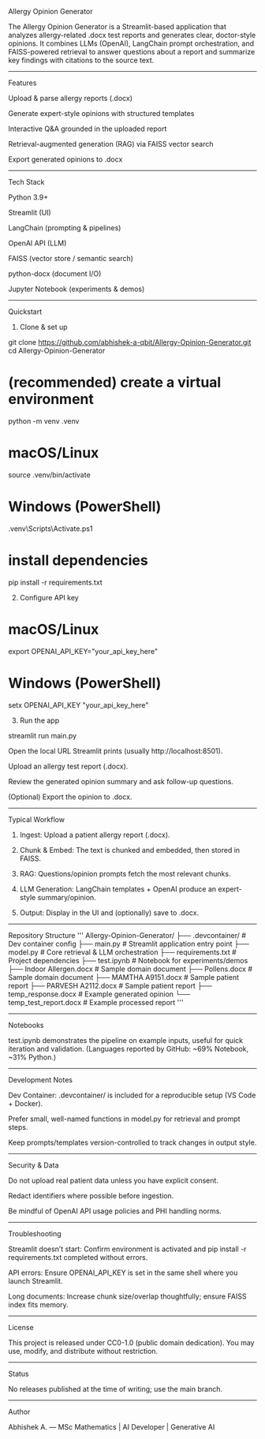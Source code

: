 Allergy Opinion Generator

The Allergy Opinion Generator is a Streamlit-based application that analyzes allergy-related .docx test reports and generates clear, doctor-style opinions. It combines LLMs (OpenAI), LangChain prompt orchestration, and FAISS-powered retrieval to answer questions about a report and summarize key findings with citations to the source text.


---

Features

Upload & parse allergy reports (.docx)

Generate expert-style opinions with structured templates

Interactive Q&A grounded in the uploaded report

Retrieval-augmented generation (RAG) via FAISS vector search

Export generated opinions to .docx



---

Tech Stack

Python 3.9+

Streamlit (UI)

LangChain (prompting & pipelines)

OpenAI API (LLM)

FAISS (vector store / semantic search)

python-docx (document I/O)

Jupyter Notebook (experiments & demos)



---

Quickstart

1) Clone & set up

git clone https://github.com/abhishek-a-qbit/Allergy-Opinion-Generator.git
cd Allergy-Opinion-Generator

# (recommended) create a virtual environment
python -m venv .venv
# macOS/Linux
source .venv/bin/activate
# Windows (PowerShell)
.venv\\Scripts\\Activate.ps1

# install dependencies
pip install -r requirements.txt

2) Configure API key

# macOS/Linux
export OPENAI_API_KEY="your_api_key_here"

# Windows (PowerShell)
setx OPENAI_API_KEY "your_api_key_here"

3) Run the app

streamlit run main.py

Open the local URL Streamlit prints (usually http://localhost:8501).

Upload an allergy test report (.docx).

Review the generated opinion summary and ask follow-up questions.

(Optional) Export the opinion to .docx.



---

Typical Workflow

1. Ingest: Upload a patient allergy report (.docx).


2. Chunk & Embed: The text is chunked and embedded, then stored in FAISS.


3. RAG: Questions/opinion prompts fetch the most relevant chunks.


4. LLM Generation: LangChain templates + OpenAI produce an expert-style summary/opinion.


5. Output: Display in the UI and (optionally) save to .docx.




---

Repository Structure
'''
Allergy-Opinion-Generator/
├── .devcontainer/           # Dev container config
├── main.py                  # Streamlit application entry point
├── model.py                 # Core retrieval & LLM orchestration
├── requirements.txt         # Project dependencies
├── test.ipynb               # Notebook for experiments/demos
├── Indoor Allergen.docx     # Sample domain document
├── Pollens.docx             # Sample domain document
├── MAMTHA A9151.docx        # Sample patient report
├── PARVESH A2112.docx       # Sample patient report
├── temp_response.docx       # Example generated opinion
└── temp_test_report.docx    # Example processed report
'''

---

Notebooks

test.ipynb demonstrates the pipeline on example inputs, useful for quick iteration and validation. (Languages reported by GitHub: ~69% Notebook, ~31% Python.)



---

Development Notes

Dev Container: .devcontainer/ is included for a reproducible setup (VS Code + Docker).

Prefer small, well-named functions in model.py for retrieval and prompt steps.

Keep prompts/templates version-controlled to track changes in output style.



---

Security & Data

Do not upload real patient data unless you have explicit consent.

Redact identifiers where possible before ingestion.

Be mindful of OpenAI API usage policies and PHI handling norms.



---

Troubleshooting

Streamlit doesn’t start: Confirm environment is activated and pip install -r requirements.txt completed without errors.

API errors: Ensure OPENAI_API_KEY is set in the same shell where you launch Streamlit.

Long documents: Increase chunk size/overlap thoughtfully; ensure FAISS index fits memory.



---

License

This project is released under CC0-1.0 (public domain dedication). You may use, modify, and distribute without restriction.


---

Status

No releases published at the time of writing; use the main branch.


---

Author

Abhishek A. — MSc Mathematics | AI Developer | Generative AI

